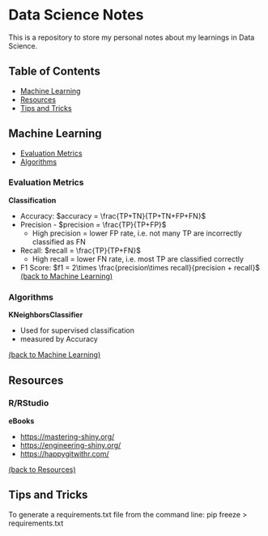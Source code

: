# Data Science Notes

This is a repository to store my personal notes about my learnings in Data Science.

## Table of Contents
- [Machine Learning](#machine-learning)
- [Resources](#resources)
- [Tips and Tricks](#tips-and-tricks)

## Machine Learning
- [Evaluation Metrics](#evaluation-metrics)
- [Algorithms](#algorithms)

### Evaluation Metrics

**Classification**
- Accuracy: $accuracy = \frac{TP+TN}{TP+TN+FP+FN}$
- Precision - $precision = \frac{TP}{TP+FP}$
  - High precision = lower FP rate, i.e. not many TP are incorrectly classified as FN
- Recall: $recall = \frac{TP}{TP+FN}$
  - High recall = lower FN rate, i.e. most TP are classified correctly
- F1 Score: $f1 = 2\times \frac{precision\times recall}{precision + recall}$
[(back to Machine Learning)](#machine-learning)
### Algorithms

**KNeighborsClassifier**
- Used for supervised classification
- measured by Accuracy
  
[(back to Machine Learning)](#machine-learning)

## Resources

### R/RStudio

**eBooks**
- https://mastering-shiny.org/
- https://engineering-shiny.org/
- https://happygitwithr.com/

[(back to Resources)](#resources)

## Tips and Tricks
To generate a requirements.txt file from the command line: pip freeze > requirements.txt

